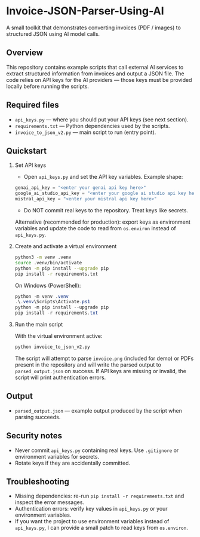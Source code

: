 # Invoice-JSON-Parser-Using-AI

A small toolkit that demonstrates converting invoices (PDF / images) to structured JSON using AI model calls.

Overview
--------

This repository contains example scripts that call external AI services to extract structured information from invoices and output a JSON file. The code relies on API keys for the AI providers — those keys must be provided locally before running the scripts.

Required files
--------------

- `api_keys.py` — where you should put your API keys (see next section).
- `requirements.txt` — Python dependencies used by the scripts.
- `invoice_to_json_v2.py` — main script to run (entry point).

Quickstart
----------

1) Set API keys

   - Open `api_keys.py` and set the API key variables. Example shape:

   ```python
   genai_api_key = "<enter your genai api key here>"
   google_ai_studio_api_key = "<enter your google ai studio api key here>"
   mistral_api_key = "<enter your mistral api key here>"
   ```

   - Do NOT commit real keys to the repository. Treat keys like secrets.

   Alternative (recommended for production): export keys as environment variables and update the code to read from `os.environ` instead of `api_keys.py`.
2) Create and activate a virtual environment

   ```bash
   python3 -m venv .venv
   source .venv/bin/activate
   python -m pip install --upgrade pip
   pip install -r requirements.txt
   ```

   On Windows (PowerShell):

   ```powershell
   python -m venv .venv
   .\.venv\Scripts\Activate.ps1
   python -m pip install --upgrade pip
   pip install -r requirements.txt
   ```
3) Run the main script

   With the virtual environment active:

   ```bash
   python invoice_to_json_v2.py
   ```

   The script will attempt to parse `invoice.png` (included for demo) or PDFs present in the repository and will write the parsed output to `parsed_output.json` on success. If API keys are missing or invalid, the script will print authentication errors.

Output
------

- `parsed_output.json` — example output produced by the script when parsing succeeds.

Security notes
--------------

- Never commit `api_keys.py` containing real keys. Use `.gitignore` or environment variables for secrets.
- Rotate keys if they are accidentally committed.

Troubleshooting
---------------

- Missing dependencies: re-run `pip install -r requirements.txt` and inspect the error messages.
- Authentication errors: verify key values in `api_keys.py` or your environment variables.
- If you want the project to use environment variables instead of `api_keys.py`, I can provide a small patch to read keys from `os.environ`.
